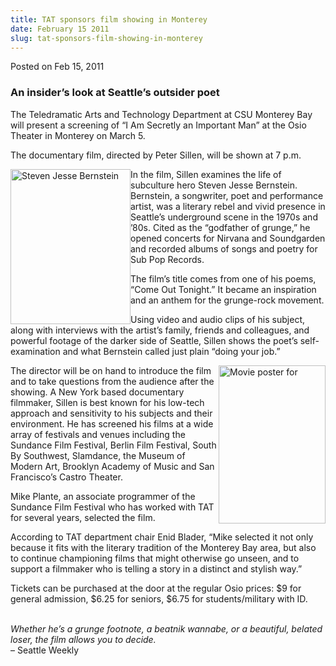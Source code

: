 ```yaml
---
title: TAT sponsors film showing in Monterey
date: February 15 2011
slug: tat-sponsors-film-showing-in-monterey
---
```


 



<span class="date">Posted on Feb 15, 2011    </span>
<h3>An insider&#x2019;s look at Seattle&#x2019;s outsider poet</h3>
<p>The Teledramatic Arts and Technology Department at CSU Monterey
Bay will present a screening of &#x201C;I Am Secretly an Important Man&#x201D; at
the Osio Theater in Monterey on March 5.</p>
<p>The documentary film, directed by Peter Sillen, will be shown at
7 p.m.</p>
<p><img alt="Steven Jesse Bernstein" src="https://news.csumb.edu/sites/default/files/65/attachments/news/images/bernstein.jpg" style="float:left; width:192px; height:248px">In the film, Sillen
examines the life of subculture hero Steven Jesse Bernstein.
Bernstein, a songwriter, poet and performance artist, was a
literary rebel and vivid presence in Seattle&#x2019;s underground scene in
the 1970s and &#x2019;80s. Cited as the &#x201C;godfather of grunge,&#x201D; he opened
concerts for Nirvana and Soundgarden and recorded albums of songs
and poetry for Sub Pop Records.</img></p>
<p>The film&#x2019;s title comes from one of his poems, &#x201C;Come Out
Tonight.&#x201D; It became an inspiration and an anthem for the
grunge-rock movement.</p>
<p>Using video and audio clips of his subject, along with
interviews with the artist&#x2019;s family, friends and colleagues, and
powerful footage of the darker side of Seattle, Sillen shows the
poet&#x2019;s self-examination and what Bernstein called just plain &#x201C;doing
your job.&#x201D;</p>
<p><img alt="Movie poster for " src="https://news.csumb.edu/sites/default/files/65/attachments/news/images/movie_poster.jpg" style="float:right; width:171px; height:253px">The director will
be on hand to introduce the film and to take questions from the
audience after the showing. A New York based documentary filmmaker,
Sillen is best known for his low-tech approach and sensitivity to
his subjects and their environment. He has screened his films at a
wide array of festivals and venues including the Sundance Film
Festival, Berlin Film Festival, South By Southwest, Slamdance, the
Museum of Modern Art, Brooklyn Academy of Music and San Francisco&#x2019;s
Castro Theater.</img></p>
<p>Mike Plante, an associate programmer of the Sundance Film
Festival who has worked with TAT for several years, selected the
film.</p>
<p>According to TAT department chair Enid Blader, &#x201C;Mike selected it
not only because it fits with the literary tradition of the
Monterey Bay area, but also to continue championing films that
might otherwise go unseen, and to support a filmmaker who is
telling a story in a distinct and stylish way.&#x201D;</p>
<p>Tickets can be purchased at the door at the regular Osio prices:
$9 for general admission, $6.25 for seniors, $6.75 for
students/military with ID.</p>
<p><br>
<em>Whether he&#x2019;s a grunge footnote, a beatnik wannabe, or a
beautiful, belated loser, the film allows you to decide.</em><br>
&#x2013; Seattle Weekly</br></br></p>





 
